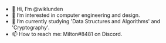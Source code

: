 - 👋 Hi, I’m @wiklunden
- 👀 I’m interested in computer engineering and design.
- 🌱 I’m currently studying 'Data Structures and Algorithms' and 'Cryptography'.
- 📫 How to reach me: Milton#8481 on Discord.

<!---
wiklunden/wiklunden is a ✨ special ✨ repository because its `README.md` (this file) appears on your GitHub profile.
You can click the Preview link to take a look at your changes.
--->
